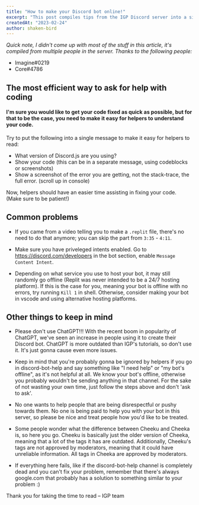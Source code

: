 ```yaml
---
title: "How to make your Discord bot online!"
excerpt: "This post compiles tips from the IGP Discord server into a single page on how to make your bot online."
createdAt: "2023-02-24"
author: shaken-bird
---
```


*Quick note, I didn't come up with most of the stuff in this article, it's compiled from multiple people in the server. Thanks to the following people:*
- Imagine#0219
- Core#4786

## The most efficient way to ask for help with coding

#### I'm sure you would like to get your code fixed as quick as possible, but for that to be the case, you need to make it easy for helpers to understand your code.

Try to put the following into a single message to make it easy for helpers to read:
- What version of Discord.js are you using?
- Show your code (this can be in a separate message, using codeblocks or screenshots)
- Show a screenshot of the error you are getting, not the stack-trace, the full error. (scroll up in console)

Now, helpers should have an easier time assisting in fixing your code. (Make sure to be patient!)

## Common problems

- If you came from a video telling you to make a `.replit` file, there's no need to do that anymore; you can skip the part from `3:35` - `4:11`.

- Make sure you have priveleged intents enabled. Go to https://discord.com/developers in the bot section, enable `Message Content Intent`.

- Depending on what service you use to host your bot, it may still randomly go offline (Replit was never intended to be a 24/7 hosting platform). If this is the case for you, meaning your bot is offline with no errors, try running `Kill 1` in shell. Otherwise, consider making your bot in vscode and using alternative hosting platforms.

## Other things to keep in mind

- Please don't use ChatGPT!!! With the recent boom in popularity of ChatGPT, we've seen an increase in people using it to create their Discord bot. ChatGPT is more outdated than IGP's tutorials, so don't use it. It's just gonna cause even more issues.

- Keep in mind that you're probably gonna be ignored by helpers if you go in discord-bot-help and say something like "I need help" or "my bot's offline", as it's not helpful at all. We know your bot's offline, otherwise you probably wouldn't be sending anything in that channel. For the sake of not wasting your own time, just follow the steps above and don't 'ask to ask'.

- No one wants to help people that are being disrespectful or pushy towards them. No one is being paid to help you with your bot in this server, so please be nice and treat people how you'd like to be treated.

- Some people wonder what the difference between Cheeku and Cheeka is, so here you go. Cheeku is basically just the older version of Cheeka, meaning that a lot of the tags it has are outdated. Additionally, Cheeku's tags are not approved by moderators, meaning that it could have unreliable information. All tags in Cheeka are approved by moderators.

- If everything here fails, like if the discord-bot-help channel is completely dead and you can't fix your problem, remember that there's always google.com that probably has a solution to something similar to your problem :)

Thank you for taking the time to read
– IGP team
